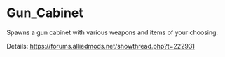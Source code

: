 # Gun_Cabinet
Spawns a gun cabinet with various weapons and items of your choosing.

Details: https://forums.alliedmods.net/showthread.php?t=222931
